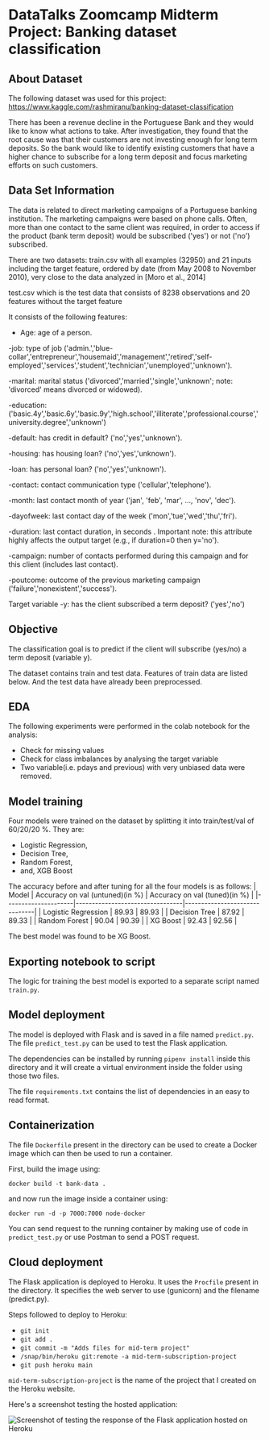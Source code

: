 # DataTalks Zoomcamp Midterm Project: Banking dataset classification
## About Dataset
The following dataset was used for this project: https://www.kaggle.com/rashmiranu/banking-dataset-classification

There has been a revenue decline in the Portuguese Bank and they would like to know what actions to take. After investigation, they found that the root cause was that their customers are not investing enough for long term deposits. So the bank would like to identify existing customers that have a higher chance to subscribe for a long term deposit and focus marketing efforts on such customers.

## Data Set Information

The data is related to direct marketing campaigns of a Portuguese banking institution. The marketing campaigns were based on phone calls. Often, more than one contact to the same client was required, in order to access if the product (bank term deposit) would be subscribed ('yes') or not ('no') subscribed.

There are two datasets: train.csv with all examples (32950) and 21 inputs including the target feature, ordered by date (from May 2008 to November 2010), very close to the data analyzed in [Moro et al., 2014]

test.csv which is the test data that consists of 8238 observations and 20 features without the target feature

It consists of the following features: 
- Age: age of a person.

-job: type of job ('admin.','blue-collar','entrepreneur','housemaid','management','retired','self-employed','services','student','technician','unemployed','unknown').

-marital: marital status ('divorced','married','single','unknown'; note: 'divorced' means divorced or widowed).

-education: ('basic.4y','basic.6y','basic.9y','high.school','illiterate','professional.course','university.degree','unknown')

-default: has credit in default? ('no','yes','unknown').

-housing: has housing loan? ('no','yes','unknown').

-loan: has personal loan? ('no','yes','unknown').

-contact: contact communication type ('cellular','telephone').

-month: last contact month of year ('jan', 'feb', 'mar', …, 'nov', 'dec').

-dayofweek: last contact day of the week ('mon','tue','wed','thu','fri').

-duration: last contact duration, in seconds . Important note: this attribute highly affects the output target (e.g., if duration=0 then y='no').

-campaign: number of contacts performed during this campaign and for this client (includes last contact).

-poutcome: outcome of the previous marketing campaign ('failure','nonexistent','success').

Target variable
-y: has the client subscribed a term deposit? ('yes','no')

## Objective
The classification goal is to predict if the client will subscribe (yes/no) a term deposit (variable y).

The dataset contains train and test data. Features of train data are listed below. And the test data have already been preprocessed.

## EDA
The following experiments were performed in the colab notebook for the analysis:
- Check for missing values
- Check for class imbalances by analysing the target variable
- Two variable(i.e. pdays and  previous) with very unbiased data were removed.

## Model training
Four models were trained on the dataset by splitting it into train/test/val of 60/20/20 %. They are:

- Logistic Regression,
- Decision Tree,
- Random Forest,
- and, XGB Boost

The accuracy before and after tuning for all the four models is as follows: 
| Model               | Accuracy on val (untuned)(in %) | Accuracy on val (tuned)(in %) |
|---------------------|---------------------------------|-------------------------------|
| Logistic Regression | 89.93                           | 89.93                        |
| Decision Tree       | 87.92                           | 89.33                         |
| Random Forest       | 90.04                           | 90.39                        |
| XG Boost            | 92.43                           | 92.56                         |

The best model was found to be XG Boost.
## Exporting notebook to script
The logic for training the best model is exported to a separate script named `train.py`.

## Model deployment
The model is deployed with Flask and is saved in a file named `predict.py`. The file `predict_test.py` can be used to test the Flask application.

The dependencies can be installed by running `pipenv install` inside this directory and it will create a virtual environment inside the folder using those two files.

The file `requirements.txt` contains the list of dependencies in an easy to read format.

## Containerization
The file `Dockerfile` present in the directory can be used to create a Docker image which can then be used to run a container.

First, build the image using:

```docker build -t bank-data .```

and now run the image inside a container using:

```docker run -d -p 7000:7000 node-docker```

You can send request to the running container by making use of code in `predict_test.py` or use Postman to send a POST request.

## Cloud deployment

The Flask application is deployed to Heroku. It uses the `Procfile` present in the directory. It specifies the web server to use (gunicorn) and the filename (predict.py).

Steps followed to deploy to Heroku:

- ```git init```
- ```git add .```
- ```git commit -m "Adds files for mid-term project"```
- ```/snap/bin/heroku git:remote -a mid-term-subscription-project```
- ```git push heroku main```

`mid-term-subscription-project` is the name of the project that I created on the Heroku website.

Here's a screenshot testing the hosted application:

![Screenshot of testing the response of the Flask application hosted on Heroku](heroku-deployment.png "Screenshot of testing the response of the Flask application hosted on Heroku")
